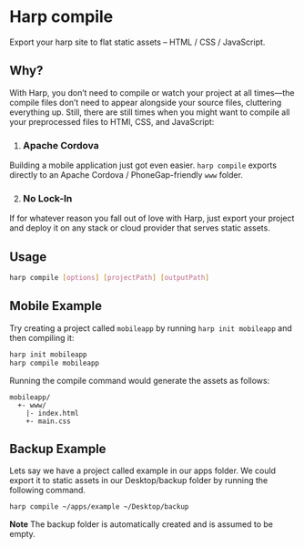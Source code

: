 # Harp compile

Export your harp site to flat static assets &ndash; HTML / CSS / JavaScript.

## Why?

With Harp, you don’t need to compile or watch your project at all times—the compile files don’t need to appear alongside your source files, cluttering everything up. Still, there are still times when you might want to compile all your preprocessed files to HTMl, CSS, and JavaScript:

1. ### Apache Cordova
    
  Building a mobile application just got even easier. `harp compile` exports directly to an Apache Cordova / PhoneGap-friendly `www` folder.

2. ### No Lock-In

  If for whatever reason you fall out of love with Harp, just export your project and deploy it on any stack or cloud provider that serves static assets.

## Usage

```sh
harp compile [options] [projectPath] [outputPath]
```

## Mobile Example

Try creating a project called `mobileapp` by running `harp init mobileapp` and then compiling it:

```sh
harp init mobileapp
harp compile mobileapp
```

Running the compile command would generate the assets as follows:

```
mobileapp/
  +- www/
    |- index.html
    +- main.css
```

## Backup Example

Lets say we have a project called example in our apps folder. We could export it to static assets in our Desktop/backup folder by running the following command.

```sh
harp compile ~/apps/example ~/Desktop/backup
```

**Note** The backup folder is automatically created and is assumed to be empty.






